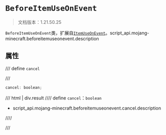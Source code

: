 # `BeforeItemUseOnEvent`

> 文档版本：1.21.50.25

`BeforeItemUseOnEvent`类，扩展自[`ItemUseOnEvent`](./itemuseonevent.md)。script_api.mojang-minecraft.beforeitemuseonevent.description

## 属性

/// define
`cancel`


///

```js
cancel: boolean;
```

/// html | div.result
//// define
`cancel`：`boolean`

- script_api.mojang-minecraft.beforeitemuseonevent.cancel.description


////

///

